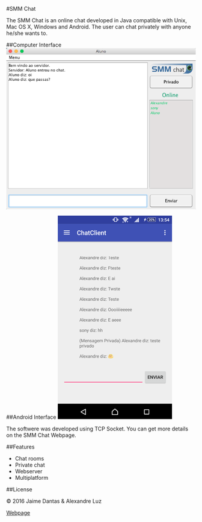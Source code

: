 #SMM Chat

The SMM Chat is an online chat developed in Java compatible with Unix, Mac OS X, Windows and Android. The user can chat privately with anyone he/she wants to.

##Computer Interface
![](https://github.com/jaimedantas/Online-SMM_Chat/blob/master/images/chat_principal.png)

##Android Interface
![](https://github.com/jaimedantas/Online-SMM_Chat/blob/master/images/android_3.png)

The softwere was developed using TCP Socket. You can get more details on the SMM Chat Webpage.


##Features
* Chat rooms
* Private chat
* Webserver
* Multiplatform

##License

© 2016 Jaime Dantas & Alexandre Luz

[Webpage](http://jaimedantas.ddns.net/chat.html)
